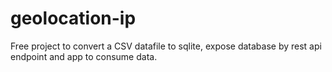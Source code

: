 # geolocation-ip
Free project to convert a CSV datafile to sqlite, expose database by rest api endpoint and app to consume data.
